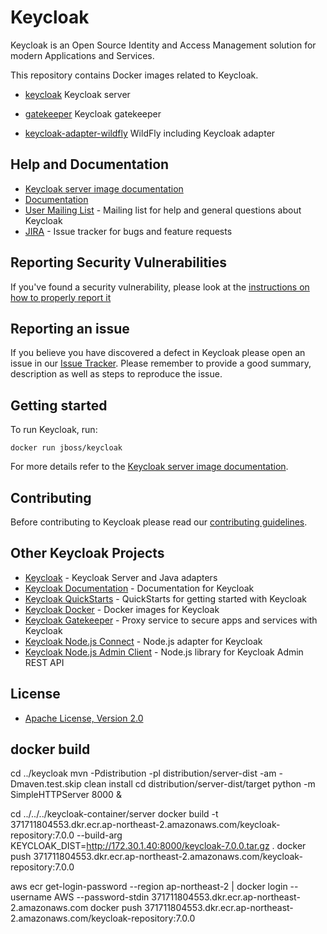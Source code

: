 # Keycloak

Keycloak is an Open Source Identity and Access Management solution for modern Applications and Services.

This repository contains Docker images related to Keycloak.

- [keycloak](https://hub.docker.com/r/jboss/keycloak) Keycloak server
* [gatekeeper](https://hub.docker.com/r/keycloak/keycloak-gatekeeper) Keycloak gatekeeper
- [keycloak-adapter-wildfly](https://hub.docker.com/r/jboss/keycloak-adapter-wildfly) WildFly including Keycloak adapter


## Help and Documentation

* [Keycloak server image documentation](server/README.md)
* [Documentation](https://www.keycloak.org/documentation.html)
* [User Mailing List](https://lists.jboss.org/mailman/listinfo/keycloak-user) - Mailing list for help and general questions about Keycloak
* [JIRA](https://issues.jboss.org/projects/KEYCLOAK) - Issue tracker for bugs and feature requests


## Reporting Security Vulnerabilities

If you've found a security vulnerability, please look at the [instructions on how to properly report it](http://www.keycloak.org/security.html)


## Reporting an issue

If you believe you have discovered a defect in Keycloak please open an issue in our [Issue Tracker](https://issues.jboss.org/projects/KEYCLOAK).
Please remember to provide a good summary, description as well as steps to reproduce the issue.


## Getting started

To run Keycloak, run:

    docker run jboss/keycloak
    
For more details refer to the [Keycloak server image documentation](server/README.md).


## Contributing

Before contributing to Keycloak please read our [contributing guidelines](CONTRIBUTING.md).


## Other Keycloak Projects

* [Keycloak](https://github.com/keycloak/keycloak) - Keycloak Server and Java adapters
* [Keycloak Documentation](https://github.com/keycloak/keycloak-documentation) - Documentation for Keycloak
* [Keycloak QuickStarts](https://github.com/keycloak/keycloak-quickstarts) - QuickStarts for getting started with Keycloak
* [Keycloak Docker](https://github.com/jboss-dockerfiles/keycloak) - Docker images for Keycloak
* [Keycloak Gatekeeper](https://github.com/keycloak/keycloak-gatekeeper) - Proxy service to secure apps and services with Keycloak
* [Keycloak Node.js Connect](https://github.com/keycloak/keycloak-nodejs-connect) - Node.js adapter for Keycloak
* [Keycloak Node.js Admin Client](https://github.com/keycloak/keycloak-nodejs-admin-client) - Node.js library for Keycloak Admin REST API


## License

* [Apache License, Version 2.0](https://www.apache.org/licenses/LICENSE-2.0)

## docker build
cd ../keycloak
mvn -Pdistribution -pl distribution/server-dist -am -Dmaven.test.skip clean install
cd distribution/server-dist/target
python -m SimpleHTTPServer 8000 &

cd ../../../keycloak-container/server 
docker build -t 371711804553.dkr.ecr.ap-northeast-2.amazonaws.com/keycloak-repository:7.0.0 --build-arg KEYCLOAK_DIST=http://172.30.1.40:8000/keycloak-7.0.0.tar.gz . 
docker push 371711804553.dkr.ecr.ap-northeast-2.amazonaws.com/keycloak-repository:7.0.0

aws ecr get-login-password --region ap-northeast-2 | docker login --username AWS --password-stdin 371711804553.dkr.ecr.ap-northeast-2.amazonaws.com
docker push 371711804553.dkr.ecr.ap-northeast-2.amazonaws.com/keycloak-repository:7.0.0
